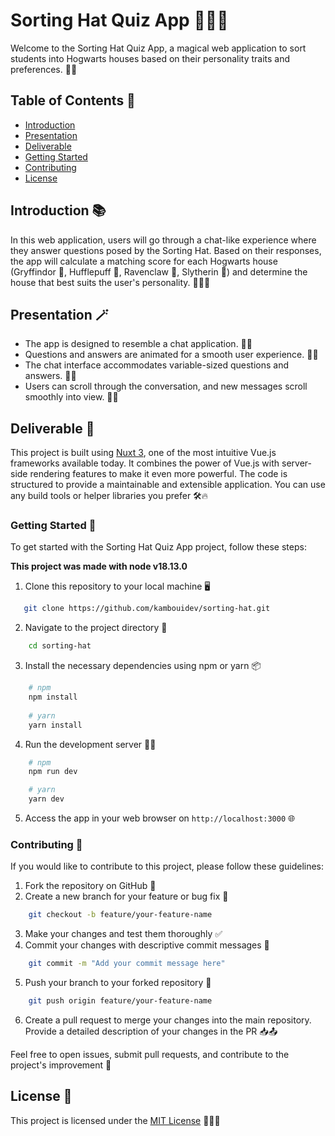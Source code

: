 # Sorting Hat Quiz App 🧙‍♂️🎩

Welcome to the Sorting Hat Quiz App, a magical web application to sort students into Hogwarts houses based on their personality traits and preferences. 🏰✨

## Table of Contents 📜
- [Introduction](#introduction)
- [Presentation](#presentation)
- [Deliverable](#deliverable)
- [Getting Started](#getting-started)
- [Contributing](#contributing)
- [License](#license)


## Introduction 📚

In this web application, users will go through a chat-like experience where they answer questions posed by the Sorting Hat. Based on their responses, the app will calculate a matching score for each Hogwarts house (Gryffindor 🦁, Hufflepuff 🦡, Ravenclaw 🦅, Slytherin 🐍) and determine the house that best suits the user's personality. 🧙‍♀️📖


## Presentation 🪄

- The app is designed to resemble a chat application. 💬📱
- Questions and answers are animated for a smooth user experience. 🔄🎉
- The chat interface accommodates variable-sized questions and answers. 📏🧾
- Users can scroll through the conversation, and new messages scroll smoothly into view. 📜🚀


## Deliverable 🚀

This project is built using [Nuxt 3](https://v3.nuxtjs.org/), one of the most intuitive Vue.js frameworks available today. It combines the power of Vue.js with server-side rendering features to make it even more powerful. The code is structured to provide a maintainable and extensible application. You can use any build tools or helper libraries you prefer 🛠️🔥

### Getting Started 🏁

To get started with the Sorting Hat Quiz App project, follow these steps:

**This project was made with node v18.13.0**

1. Clone this repository to your local machine 🖥️

```bash
   git clone https://github.com/kambouidev/sorting-hat.git
```  
2. Navigate to the project directory 📂
```bash
    cd sorting-hat
```  
3. Install the necessary dependencies using npm or yarn 📦
```bash
    # npm
    npm install
    
    # yarn
    yarn install
```
4. Run the development server 🏃‍♂️
```bash
    # npm
    npm run dev

    # yarn
    yarn dev
```

5. Access the app in your web browser on `http://localhost:3000` 🌐

### Contributing 🤝

If you would like to contribute to this project, please follow these guidelines:

1. Fork the repository on GitHub 🍴
2. Create a new branch for your feature or bug fix 🌿
```bash
    git checkout -b feature/your-feature-name
```
3. Make your changes and test them thoroughly ✅
4. Commit your changes with descriptive commit messages 📝
```bash
    git commit -m "Add your commit message here"
```
5. Push your branch to your forked repository 🚀
```bash
    git push origin feature/your-feature-name
```
6. Create a pull request to merge your changes into the main repository. Provide a detailed description of your changes in the PR 📥📤

Feel free to open issues, submit pull requests, and contribute to the project's improvement 🙌

## License 📄

This project is licensed under the [MIT License](LICENSE) 📜👩‍⚖️
